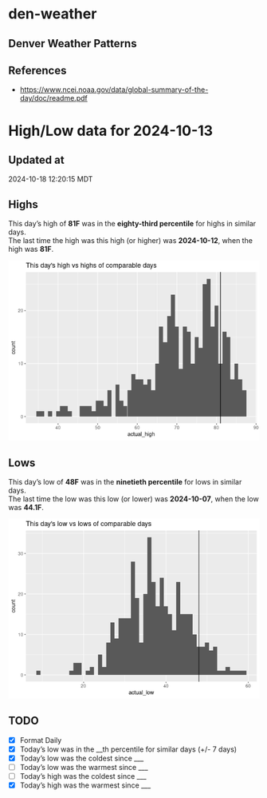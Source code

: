 # den-weather


## Denver Weather Patterns

## References

- <https://www.ncei.noaa.gov/data/global-summary-of-the-day/doc/readme.pdf>

# High/Low data for 2024-10-13

## Updated at

2024-10-18 12:20:15 MDT

## Highs

This day’s high of **81F** was in the **eighty-third percentile** for
highs in similar days.  
The last time the high was this high (or higher) was **2024-10-12**,
when the high was **81F**.

![](readme_files/figure-commonmark/unnamed-chunk-4-1.png)

## Lows

This day’s low of **48F** was in the **ninetieth percentile** for lows
in similar days.  
The last time the low was this low (or lower) was **2024-10-07**, when
the low was **44.1F**.

![](readme_files/figure-commonmark/unnamed-chunk-6-1.png)

## TODO

- [x] Format Daily
- [x] Today’s low was in the \_\_th percentile for similar days (+/- 7
  days)
- [x] Today’s low was the coldest since \_\_\_
- [ ] Today’s low was the warmest since \_\_\_
- [ ] Today’s high was the coldest since \_\_\_
- [x] Today’s high was the warmest since \_\_\_

